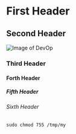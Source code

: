 # First Header
## Second Header
![Image of DevOp](https://intuji.com/_next/image/?url=https%3A%2F%2Fcms.intuji.com%2Fwp-content%2Fuploads%2F2022%2F04%2FDevOps-Role-Engineer-scaled-1.jpeg&w=3840&q=75)
### Third Header
#### Forth Header
##### Fifth Header
###### Sixth Header
```Linux
sudo chmod 755 /tmp/my
```
